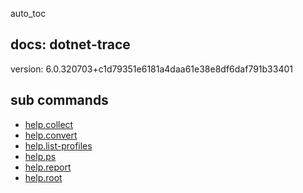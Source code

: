 auto_toc

## docs: dotnet-trace

version: 6.0.320703+c1d79351e6181a4daa61e38e8df6daf791b33401

## sub commands



 - [help.collect](docs/help.collect.txt)
 - [help.convert](docs/help.convert.txt)
 - [help.list-profiles](docs/help.list-profiles.txt)
 - [help.ps](docs/help.ps.txt)
 - [help.report](docs/help.report.txt)
 - [help.root](docs/help.root.txt)


